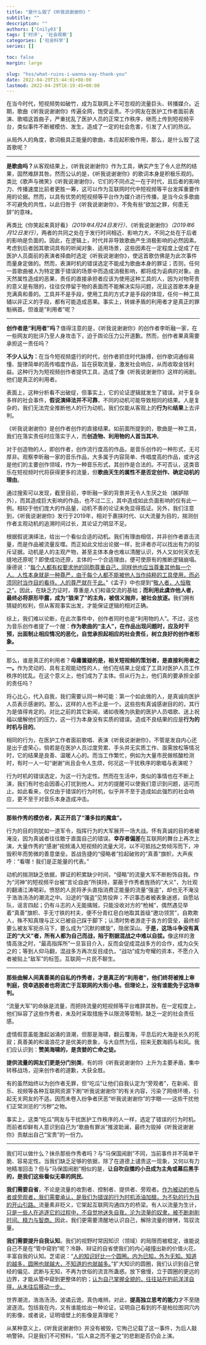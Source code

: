 ```yaml
---
title: "是什么毁了《听我说谢谢你》"
subtitle: ""
description: ""
authors: ['Cnily03']
tags: ['时评', '社会观察']
categories: ['社会科学']
series: []

toc: false
margin: large

slug: "hss/what-ruins-i-wanna-say-thank-you"
date: 2022-04-29T15:44:01+08:00
lastmod: 2022-04-29T16:19:45+08:00
---
```


在当今时代，短视频势如破竹，成为互联网上不可忽视的流量巨头、转播媒介。近期，歌曲《听我说谢谢你》传遍全网，饱受诟责。不少网友在医护工作者面前表演、歌唱这首曲子，严重扰乱了医护人员的正常工作秩序，继而上传到短视频平台，类似事件不断被模仿、发生，造成了一定的社会危害，引发了人们的热议。

从局外人的角度，歌词极具正能量的歌曲，本应起积极作用，那么，是什么毁了这首歌呢？

---

<strong>是歌曲吗？</strong>从客观结果上，《听我说谢谢你》作为工具，确实产生了令人忿然的结果，固然难辞其咎。然而公认的是，《听我说谢谢你》的歌词本身是积极乐观的。类比《歌声与微笑》《听我说谢谢你》，它们的不同点之一在于时代，且后者的影响力、传播速度比前者更胜一筹，这可以作为互联网时代中短视频等平台发挥重要作用的论据。然而，以具有优势的短视频等平台作为媒介进行传播，是当今众多歌曲不可避免的共性，以此归咎于《听我说谢谢你》，不免有些“欲加之罪，何患无辞”的意味。

再类比《你笑起来真好看》<em>（2019年4月24日发行）</em>、《听我说谢谢你》<em>（2019年6月12日发行）</em>，两者的共同之处在于发行时间相近、影响力大，不同之处在于后者的影响是负面的。因此，在逻辑上，时代并非导致歌曲产生消极影响的必然因素。考虑到后者因其歌词具有的听闻对象、适用场景，这些因素在一定程度上促成了在医护人员面前的表演者择曲时选定《听我说谢谢你》，使这首歌仿佛是为此次事件而量身定做的。然而，表演时机的错误选定不能成为歌曲本身的罪证；否则，任何一首歌曲被人为特定置于错误的场景中而造成消极影响，都将成为诟病的对象。由天然属性造成的恶果，责任的直接承担者应该为使用这种工具的人，因为对物苛责的意义是有限的，往往仅停留于物的表面而不能解决实际问题，况且这首歌本身是充满真和善的。工具并不是手段，使用工具的方式才是手段的体现，任何一种工具辅以非正义的手段，都有可能造成恶果。事实上，转嫁矛盾的利用者才是真正的罪魁祸首。但谁是“利用者”呢？

---

<strong>创作者是“利用者”吗？</strong>值得注意的是，《听我说谢谢你》的创作者李昕融一家，在一些网友的批评乃至人身攻击下，迫于舆论压力公开道歉。然而，创作者果真需要承担这一责任吗？

<strong>不少人认为：</strong>在当今短视频盛行的时代，创作者抓住时代脉搏，创作歌词通俗易懂、旋律简单的高传唱度作品，旨在获取流量，激发社会响应，从而收取金钱利益。这种行为为短视频创作者提供工具，造成了像《听我说谢谢你》这样的闹剧。他们是真正的利用者。

表面上，这种分析看不出破绽，但事实上，它的论证逻辑就发生了错误。对于复杂多样的社会事件，<strong>假说演绎法并不可靠</strong>，不同的动机可能导致相同的结果。人是复杂的，我们无法完全推断他人的行为动机，我们仅能从客观上的<strong>行为</strong>和<strong>结果</strong>上去评判。

《听我说谢谢你》是创作者创作的直接结果。如前面所提到的，歌曲是一种工具，我们在落实责任时应落实于人，而<strong>创造物、利用物的人首当其冲</strong>。

对于创造物的人，即创作者，创作流行度高的作品，是音乐创作的一种形式，无可厚非。观察李昕融一家的音乐作品，大多属于内容简单、传唱度高的作品，或许这是他们的主要创作领域，作为一种音乐形式，其创作是合法的。不可否认，这类音乐在短视频时代将获得更多的流量，但<strong>歌曲天生的属性不是否定创作、确定动机的理由</strong>。

通过搜索可以发现，截至目前，李昕融一家的背景并无令人生厌之处（嫉妒除外），而其造成巨大影响的作品，也不过二三，其中造成如此负面影响的仅有此一例。相较于他们庞大的作品量，动机不善的论证未免显得孤证。另外，我们注意到，《听我说谢谢你》发行于2019年，相对于裹挟时代、以大流量为目的，揣测创作者主观动机的追溯时间过长，其论证力明显不足。

根据假说演绎法，给出一个看似合适的动机。我们有理由相信，并非创作者直击流量，而是作品被流量反噬。而正如此文给出论据一样，批评者亦可以找出有力的驳斥证据。动机是人的主观产物，甚至主体本身也难以清醒认识，外人又如何天衣无缝地还原呢？即使成功还原，主体的一个合适理由，便可使原有的推断逻辑崩塌。康德说：“<u>每个人都有权要求他的同胞尊重自己，同样他也应当尊重其他每一个人。人性本身就是一种尊严，由于每个人都不能被他人当作纯粹的工具使用，而必须同时当作目的看待。人的尊严就在于此。</u>”《孟子》中也提到“<u>敬人者，人恒敬之</u>”。因此，在缺乏力证时，尊重是人们和谐交流的基础；<strong>而利用此虞诈他人者，最终必将原形毕露，成为“狼来了”的主角，被信义抛弃，被社会放逐。</strong>我们拥有猜疑的权利，但从客观事实出发，才能保证逻辑的相对正确。

综上，我们难以论断，在此次事件中，创作者同时也是“利用物的人”。不过，这也为音乐创作者提了一个醒：<strong>作为歌曲的“主人”，在作品出现问题时，应及时干预，出面制止相应情况的恶化，自觉承担起相应的社会责任，树立良好的创作者形象。</strong>

---

那么，谁是真正的利用者？<strong>毋庸置疑的是，相关短视频的策划者，是直接利用者之一。</strong>作为灵动的、具有主观能动性的人，他们在结果上促成了工具对医护人员工作秩序的扰乱。在这个意义上，他们成为了主体。但从行为上，他们真的要承担全部的责任吗？

将心比心，代入自我，我们需要认同一种可能：第一个如此做的人，是真诚向医护人员表示感谢的。那么，这样的人也不止是一个。这些抱有真诚感谢目的的，其行为是值得肯定的。对比之前的其它新闻，诸如夜晚为执勤的医护人员唱歌、送上祝福以缓解他们的压力，这一行为本身没有实质的错误。造成不良结果的应是<strong>行为的时机与目的</strong>。

相同的行为，在医护工作者面前歌唱、表演《听我说谢谢你》，不管是发自内心还是出于虚荣心，倘若是在医护人员过度劳累、手头并无实质工作、亟需放松等情况时，它的结果是良善、温暖人心的。而当工作繁忙，例如为大量市民做核酸检测时，有时一人一句“谢谢”尚且会令人生烦，何况这一干扰秩序的歌唱与表演呢？

行为时机的错误选定，为这一行为定性。然而在生活中，类似的事情也在不断上演，我们有时也会因善心打扰到他人。对方的提醒可以使我们意识到问题，适可而止。如此看来，仅仅由于错误的行为时机，似乎并不至于造成如此强烈的社会响应，更不至于对音乐本身造成冲击。

---

<strong>那些作秀的模仿者，真正开启了“潘多拉的魔盒”。</strong>

行为的目的则犹如一道军令，指挥行为的大军展开一场大战。怀有真诚的目的者被淹没，因为真诚者往往敢于直面自己的错误。<strong>幸存者偏差</strong>在互联网的舞台上再次上演，大量作秀的“感谢”视频涌入短视频的流量大河，以不可抵挡之势倾泻而下，冲毁积年而势微的善意堡垒。首战告捷的“侵略者”捡起破败的“真善”旗帜，大声疾呼：“看哪！我们是正能量的代表。”

动机的揣测缺乏依据，罪证的积累缺少时间，“侵略”的流量大军不断粉饰自我。作为“河神”的短视频平台被“言论自由”所挟持，蒙蔽于作秀者旌扬的“大义”，为壮观的翻涌江涛喝彩。愤怒的人民将矛头直指消费正能量的流量“强盗”，却也无不淹没于浩浩汤汤的潮流之中。沿途的“强盗”见势投奔；不识事态者被表象迷惑，自愿站队，谣言四起；仍有斗志的人无能擒贼，只能没收对方的“枪械”，偶然遇见举着“真善”旗帜、手无寸铁的村夫，便不分青红皂白地取其首级“邀功领赏”，自欺欺人，殊不知真理与正义已被自己踩于脚下；认清时势者游走于各方的营垒，最终却要么被友军扼杀马下，要么成为“沉默的螺旋”，隐居深山。<strong>于是，这场斗争没有真正的“大义”者，所有人都为自己而战，陷于割据混战之中难以自拔。</strong>像这样的激情高涨之时，“最高指挥所”一旦盲目介入，反而会促成混战多方的合作，成为众矢之的；等到人仰马翻，混战多方再次反目成仇，“战功”成为夸耀的资本，不愿介入者被贴上“敌军”的标签。互联网一片民不聊生。

---

<strong>那些曲解人间真善美的自私的作秀者，才是真正的“利用者”，他们终将被推上审判庭，侥幸逃脱者也将流亡于互联网的大街小巷。但理论上，没有谁能免于这场审判。</strong>

“流量大军”的命脉是流量，而把持流量的短视频等平台难辞其咎。在一定程度上，他们纵容了这些作秀者，未及时采取措施予以限流等管制，缺乏一定的社会责任感。

虚情假意虽能激起汹涌的浪潮，但那是海啸，翻云覆海，平息后的大海是长久的死寂；真善美的和谐浪花才是优美的景象，与大自然为伍，招来无数海鸥与和风。我们应认识到：<strong>赞美海啸的，是贪婪的亡命之徒。</strong>

<strong>提供流量的网友们更是分门别类</strong>，有的将《听我说谢谢你》上升为主要矛盾，集中转移战场，迎来创作者的道歉，大获全胜。

有的虽然始终以为创作者无罪，但“吃瓜”让他们自我认定为“旁观者”，在新闻、音乐、视频等各种互联网资源下刷“听我说谢谢你”的有关内容，污染了网络环境，引起无关网友的不适。因而未卷入纷争者厌恶“听我说谢谢你”的字眼——这些干扰他们正常浏览的“污秽”之物。

事实上，这类“吃瓜”网友与干扰医护工作秩序的人一样，选定了错误的行为时机。而前者却鲜有人意识到自己为“歌曲有罪派”推波助澜，最终为毁掉《听我说谢谢你》贡献出自己“宝贵”的一份力。

---

我们可以做什么？抹杀那些作秀者吗？与“马保国闹剧”不同，当前事件并不简单干脆、容易定性。当我们缺乏足够的依据，除了在道德上谴责这一现象，又何以有力地精准回击？但与“马保国闹剧”相似的是，<strong>让自吹自擂的小丑成为主角或幕后黑手的，是我们这些看似无辜的网民</strong>。

<strong>我们需要自省</strong>，不论是流量的收割者、控制者、提供者、旁观者。<u>作为被动的参与者或旁观者，我们需要承认，是我们为错误的行为时机添油加醋，为不轨的行为目的开山引路。</u>流量素非贬义，它架起互联网沟通四方的桥梁。有人以流量为生计，<u>只是一些人在追逐它的过程中，不自觉地迷失自我，沦为流量的奴隶，被不断剥削时间、精力与智商。</u>因此，我们更需要清醒地认识自己，解除流量的镣铐，驾驭流量。

<strong>我们需要提升自我认知</strong>。我们的视野时常因知识（领域）的局限而被框定，谁能说自己不是在“管中窥豹”呢？冷静、辩证的自省使我们的内心碰撞出新的价值火花，丰富自我的认知。芝诺说：“<u>人的知识好比一个圆圈。内为已知，外为无知。知道的越多，圆圈也就越大，不知道的也就越多。</u>”扩大知识的圆圈，我们认识到自己曾经的偏见、武断与无知，不再为世俗的流言所蛊惑。放下傲慢，立于圆圈的更远的边界，才能从管中窥到更整体的豹；<u>认为自己掌握全貌的，往往站在豹前洋洋自得，从未往后移动一步。</u>

世界潮流，浩浩汤汤，波谲云诡，真伪难辨。对此，<strong>提高独立思考的能力</strong>才不至随波逐流。包括我在内，又有谁能给出一种论证，证明自己看到的不是柏拉图洞穴内的影像，或者说，证明墙壁上的影像是真理呢？

从某种意义上，《听我说谢谢你》并没有被毁，它殉己记载了这一事件，为后人敲响警钟。只是我们不可预料，“后人哀之而不鉴之”的悲剧是否仍会上演。

